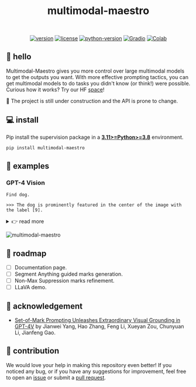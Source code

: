 
<div align="center">

  <h1>multimodal-maestro</h1>

  <br>

  [![version](https://badge.fury.io/py/multimodal-maestro.svg)](https://badge.fury.io/py/multimodal-maestro)
  [![license](https://img.shields.io/pypi/l/multimodal-maestro)](https://github.com/roboflow/multimodal-maestro/blob/main/LICENSE)
  [![python-version](https://img.shields.io/pypi/pyversions/multimodal-maestro)](https://badge.fury.io/py/multimodal-maestro)
  [![Gradio](https://img.shields.io/badge/%F0%9F%A4%97%20Hugging%20Face-Spaces-blue)](https://huggingface.co/spaces/Roboflow/SoM)
  [![Colab](https://colab.research.google.com/assets/colab-badge.svg)](https://colab.research.google.com/github/roboflow/multimodal-maestro/blob/main/cookbooks/multimodal_maestro_gpt_4_vision.ipynb
)

</div>

## 👋 hello

Multimodal-Maestro gives you more control over large multimodal models to get the 
outputs you want. With more effective prompting tactics, you can get multimodal models 
to do tasks you didn't know (or think!) were possible. Curious how it works? Try our 
HF [space](https://huggingface.co/spaces/Roboflow/SoM)!

🚧 The project is still under construction and the API is prone to change.

## 💻 install

Pip install the supervision package in a
[**3.11>=Python>=3.8**](https://www.python.org/) environment.

```bash
pip install multimodal-maestro
```

## 🚀 examples

### GPT-4 Vision

```
Find dog.

>>> The dog is prominently featured in the center of the image with the label [9].
```

<details close>
<summary>👉 read more</summary>

<br>

- **load image**

  ```python
  import cv2
  
  image = cv2.imread("...")
  ```

- **create and refine marks**

  ```python
  import multimodalmaestro as mm
  
  generator = mm.SegmentAnythingMarkGenerator(device='cuda')
  marks = generator.generate(image=image)
  marks = mm.refine_marks(marks=marks)
  ```

- **visualize marks**

  ```python
  mark_visualizer = mm.MarkVisualizer()
  marked_image = mark_visualizer.visualize(image=image, marks=marks)
  ```
  ![image-vs-marked-image](https://github.com/roboflow/multimodal-maestro/assets/26109316/92951ed2-65c0-475a-9279-6fd344757092)

- **prompt**

  ```python
  prompt = "Find dog."
  
  response = mm.prompt_image(api_key=api_key, image=marked_image, prompt=prompt)
  ```
  
  ```
  >>> "The dog is prominently featured in the center of the image with the label [9]."
  ```

- **extract related marks**

  ```python
  masks = mm.extract_relevant_masks(text=response, detections=refined_marks)
  ```
  
  ```
  >>> {'6': array([
  ...     [False, False, False, ..., False, False, False],
  ...     [False, False, False, ..., False, False, False],
  ...     [False, False, False, ..., False, False, False],
  ...     ...,
  ...     [ True,  True,  True, ..., False, False, False],
  ...     [ True,  True,  True, ..., False, False, False],
  ...     [ True,  True,  True, ..., False, False, False]])
  ... }
  ```

</details>

![multimodal-maestro](https://github.com/roboflow/multimodal-maestro/assets/26109316/c04f2b18-2a1d-4535-9582-e5d3ec0a926e)

## 🚧 roadmap

- [ ] Documentation page.
- [ ] Segment Anything guided marks generation.
- [ ] Non-Max Suppression marks refinement.
- [ ] LLaVA demo.

## 💜 acknowledgement

- [Set-of-Mark Prompting Unleashes Extraordinary Visual Grounding
in GPT-4V](https://arxiv.org/abs/2310.11441) by Jianwei Yang, Hao Zhang, Feng Li, Xueyan
Zou, Chunyuan Li, Jianfeng Gao.

## 🦸 contribution

We would love your help in making this repository even better! If you noticed any bug, 
or if you have any suggestions for improvement, feel free to open an 
[issue](https://github.com/roboflow/set-of-mark/issues) or submit a 
[pull request](https://github.com/roboflow/set-of-mark/pulls).
